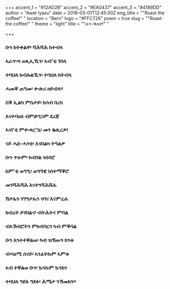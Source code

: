 +++
accent_1 = "#12AD2B"
accent_2 = "#EA0437"
accent_3 = "#4189DD"
author = "Awet Iyasu"
date = 2018-03-01T12:45:00Z
eng_title = "\"Roast the coffee!\" "
location = "Bern"
logo = "#FFC726"
poem = true
slug = "\"Roast the coffee!\" "
theme = "light"
title = "\"ቡን-ቕለዋ!\" "

+++
### **ቡን ክትቀልዋ፡ ሻሕሻሕ ከተብላ** 

### **ኣራጥጣ ወጺኢኺን፡ ኣብ'ቲ ገበላ**

### **ተባህለ ክብሉልኺን፡ ተባህለ ክትብላ** 

### **ሓመቐ ጠዓመ፡ ቊጽሪ ዘይብላ።** 

### **ስቕ ኢልካ ምስታይ፡ ክሳብ በረካ** 

### **እናተባሀለ ብምድግጋም ደረጃ** 

### **ኣብ'ቲ ምቊጻር'ኳ፡ መን ቈጺርዎ፧** 

### **ናይ ሓደ-ሓንቲ፡ እናበልካ ትዓልዎ** 

### **ቡን ጥዑም፡ ክብሃል ዝነበሮ**

### **ከም'ቲ ወግዒ፡ ወግዓዊ ነስተማቕሮ** 

### **መንሻሕሻሕ እናተንሻሕሸሐ**

### **ሽታኡን ሃገግታኡን ናባና እናምረሐ** 

### **ክብረት ይሃበልና፡ ብትሕትና ምባል** 

### **ብኣኽብሮትን ምክብባርን ካብ ምቕባል** 

### **ቡን እንተተቐልወ፡ ካብ ዝኸውን ከንቱ** 

### **ብጣዕሚ ሰናይ፡ ኣንፊትኩም ኣምቱ** 

### **ኣብ ተቐልወ ቡን፡ ኴንኩም ኴንክን**

### **ተባህለ ግደፋ ግደፉ፡ ሕሜታ ንኽመክን።**